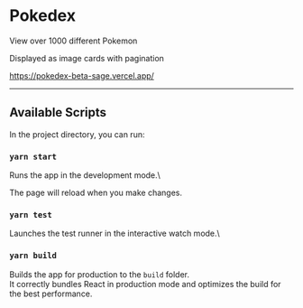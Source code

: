 # Pokedex

View over 1000 different Pokemon

Displayed as image cards with pagination

https://pokedex-beta-sage.vercel.app/

------

## Available Scripts

In the project directory, you can run:

### `yarn start`

Runs the app in the development mode.\

The page will reload when you make changes.

### `yarn test`

Launches the test runner in the interactive watch mode.\

### `yarn build`

Builds the app for production to the `build` folder.\
It correctly bundles React in production mode and optimizes the build for the best performance.

